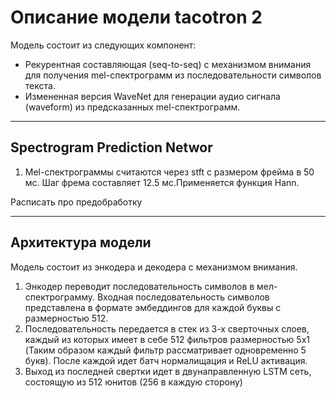# Описание модели tacotron 2

Модель состоит из следующих компонент:

- Рекурентная составляющая (seq-to-seq) с механизмом внимания для получения mel-спектрограмм из последовательности символов текста.
- Измененная версия WaveNet для генерации аудио сигнала (waveform) из предсказанных mel-спектрограмм.

---

## Spectrogram Prediction Networ

1. Mel-спектрограммы считаются через stft с размером фрейма в 50 мс. Шаг фрема составляет 12.5 мс.Применяется функция Hann.

Расписать про предобработку

---

## Архитектура модели

Модель состоит из энкодера и декодера с механизмом внимания.

1. Энкодер переводит последовательность символов в мел-спектрограмму. Входная последовательность символов представлена в формате эмбеддингов для каждой буквы с размерностью 512.
2. Последовательность передается в стек из 3-х сверточных слоев, каждый из которых имеет в себе 512 фильтров размерностью 5x1 (Таким образом каждый фильтр рассматривает одновременно 5 букв). После каждой идет батч нормалищация и ReLU активация.
3. Выход из последней свертки идет в двунаправленную LSTM сеть, состоящую из 512 юнитов (256 в каждую сторону)

